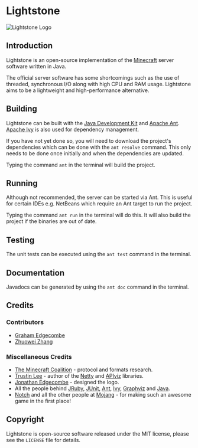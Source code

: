Lightstone
==========

![Lightstone Logo](https://github.com/grahamedgecombe/lightstone/raw/master/etc/logo/logo-small.png)

Introduction
------------

Lightstone is an open-source implementation of the
[Minecraft](http://minecraft.net) server software written in Java.

The official server software has some shortcomings such as the use of threaded,
synchronous I/O along with high CPU and RAM usage. Lightstone aims to be a
lightweight and high-performance alternative.

Building
--------

Lightstone can be built with the
[Java Development Kit](http://oracle.com/technetwork/java/javase/downloads) and
[Apache Ant](http://ant.apache.org). [Apache Ivy](http://ant.apache.org/ivy) is
also used for dependency management.

If you have not yet done so, you will need to download the project's
dependencies which can be done with the `ant resolve` command. This only needs
to be done once initially and when the dependencies are updated.

Typing the command `ant` in the terminal will build the project.

Running
-------

Although not recommended, the server can be started via Ant. This is useful
for certain IDEs e.g. NetBeans which require an Ant target to run the project.

Typing the command `ant run` in the terminal will do this. It will also build
the project if the binaries are out of date.

Testing
-------

The unit tests can be executed using the `ant test` command in the terminal.

Documentation
-------------

Javadocs can be generated by using the `ant doc` command in the terminal.

Credits
-------

### Contributors

 * [Graham Edgecombe](https://github.com/grahamedgecombe)
 * [Zhuowei Zhang](https://github.com/zhuowei)

### Miscellaneous Credits

 * [The Minecraft Coalition](http://wiki.vg/wiki) - protocol and formats
   research.
 * [Trustin Lee](http://gleamynode.net) - author of the
   [Netty](http://jboss.org/netty) and
   [APIviz](http://code.google.com/p/apiviz) libraries.
 * [Jonathan Edgecombe](http://jonathanedgecombe.com) - designed the logo.
 * All the people behind [JRuby](http://jruby.org), [JUnit](http://junit.org),
   [Ant](http://ant.apache.org), [Ivy](http://ant.apache.org/ivy),
   [Graphviz](http://graphviz.org) and [Java](http://java.oracle.com).
 * [Notch](http://mojang.com/notch) and all the other people at
   [Mojang](http://mojang.com) - for making such an awesome game in the first
   place!

Copyright
---------

Lightstone is open-source software released under the MIT license, please see
the `LICENSE` file for details.

